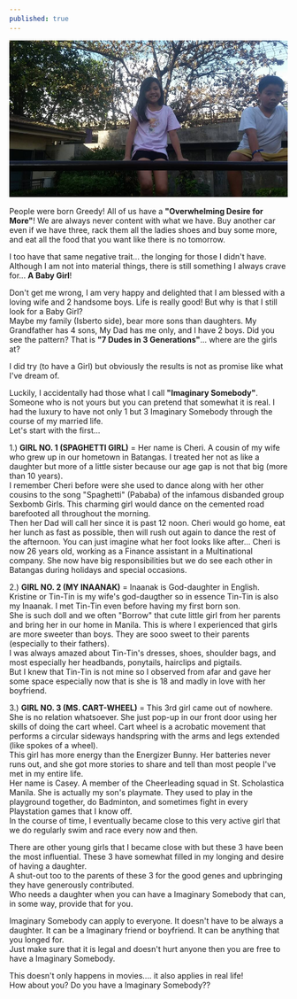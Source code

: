```yaml
---
published: true
---
```

![Imaginary Somebody](/images/Casey.jpg)

People were born Greedy! All of us have a **"Overwhelming Desire for More"**! We are always never content with what we have. Buy another car even if we have three, rack them all the ladies shoes and buy some more, and eat all the food that you want like there is no tomorrow.

I too have that same negative trait... the longing for those I didn't have. Although I am not into material things, there is still something I always crave for... **A Baby Girl**! 

Don't get me wrong, I am very happy and delighted that I am blessed with a loving wife and 2 handsome boys. Life is really good! But why is that I still look for a Baby Girl?   
Maybe my family (Isberto side), bear more sons than daughters. My Grandfather has 4 sons, My Dad has me only, and I have 2 boys. Did you see the pattern? That is **"7 Dudes in 3 Generations"**... where are the girls at?

I did try (to have a Girl) but obviously the results is not as promise like what I've dream of.

Luckily, I accidentally had those what I call **"Imaginary Somebody"**. Someone who is not yours but you can pretend that somewhat it is real. I had the luxury to have not only 1 but 3 Imaginary Somebody through the course of my married life.   
Let's start with the first...

1.) **GIRL NO. 1 (SPAGHETTI GIRL)** = Her name is Cheri. A cousin of my wife who grew up in our hometown in Batangas. I treated her not as like a daughter but more of a little sister because our age gap is not that big (more than 10 years).   
I remember Cheri before were she used to dance along with her other cousins to the song "Spaghetti" (Pababa) of the infamous disbanded group Sexbomb Girls. This charming girl would dance on the cemented road barefooted all throughout the morning.   
Then her Dad will call her since it is past 12 noon. Cheri would go home, eat her lunch as fast as possible, then will rush out again to dance the rest of the afternoon.
You can just imagine what her foot looks like after...
Cheri is now 26 years old, working as a Finance assistant in a Multinational company. She now have big responsibilities but we do see each other in Batangas during holidays and special occasions.

2.) **GIRL NO. 2 (MY INAANAK)** = Inaanak is God-daughter in English. Kristine or Tin-Tin is my wife's god-daugther so in essence Tin-Tin is also my Inaanak. I met Tin-Tin even before having my first born son.   
She is such doll and we often "Borrow" that cute little girl from her parents and bring her in our home in Manila. This is where I experienced that girls are more sweeter than boys. They are sooo sweet to their parents (especially to their fathers).   
I was always amazed about Tin-Tin's dresses, shoes, shoulder bags, and most especially her headbands, ponytails, hairclips and pigtails.   
But I knew that Tin-Tin is not mine so I observed from afar and gave her some space especially now that is she is 18 and madly in love with her boyfriend. 

3.) **GIRL NO. 3 (MS. CART-WHEEL)** =  This 3rd girl came out of nowhere. She is no relation whatsoever. She just pop-up in our front door using her skills of doing the cart wheel. Cart wheel is a acrobatic movement that performs a circular sideways handspring with the arms and legs extended (like spokes of a wheel).   
This girl has more energy than the Energizer Bunny. Her batteries never runs out, and she got more stories to share and tell than most people I've met in my entire life.   
Her name is Casey. A member of the Cheerleading squad in St. Scholastica Manila. She is actually my son's playmate. They used to play in the playground together, do Badminton, and sometimes fight in every Playstation games that I know off.   
In the course of time, I eventually became close to this very active girl that we do regularly swim and race every now and then. 


There are other young girls that I became close with but these 3 have been the most influential. These 3 have somewhat filled in my longing and desire of having a daughter.   
A shut-out too to the parents of these 3 for the good genes and upbringing they have generously contributed.   
Who needs a daughter when you can have a Imaginary Somebody that can, in some way, provide that for you.

Imaginary Somebody can apply to everyone. It doesn't have to be always a daughter. It can be a Imaginary friend or boyfriend. It can be anything that you longed for.   
Just make sure that it is legal and doesn't hurt anyone then you are free to have a Imaginary Somebody.

This doesn't only happens in movies.... it also applies in real life!   
How about you? Do you have a Imaginary Somebody??

